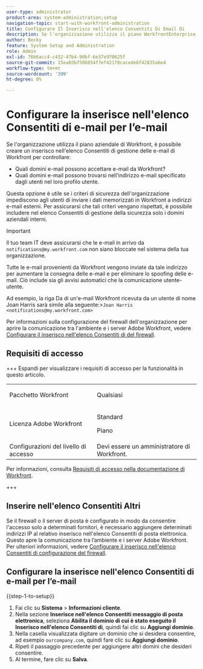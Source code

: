 ```yaml
---
user-type: administrator
product-area: system-administration;setup
navigation-topic: start-with-workfront-administration
title: Configurare Il Inserisco nell'elenco Consentiti Di Email Di
description: Se l'organizzazione utilizza il piano WorkfrontEnterprise, è possibile creare un Workfront di gestione delle e-mail di inserire nell'elenco Consentiti per controllare quali domini e-mail sono autorizzati ad accettare e-mail da Workfront e quali domini e-mail possono trovarsi nell'indirizzo e-mail specificato dagli utenti nel loro profilo utente. Questa opzione è utile se i criteri di sicurezza dell'organizzazione impediscono agli utenti di inviare i dati memorizzati in Workfront a indirizzi e-mail esterni. Per assicurarsi che tali criteri vengano rispettati, è possibile includere nel elenco Consentiti di gestione della sicurezza solo i domini aziendali interni.
author: Becky
feature: System Setup and Administration
role: Admin
exl-id: 76b6acc4-c432-47b4-90bf-6e37e970625f
source-git-commit: 15ea03bf586054f7ef421f8cacede6f42835a6e4
workflow-type: tm+mt
source-wordcount: '399'
ht-degree: 0%

---
```


# Configurare la inserisce nell&#39;elenco Consentiti di e-mail per l’e-mail

Se l&#39;organizzazione utilizza il piano aziendale di Workfront, è possibile creare un inserisco nell&#39;elenco Consentiti di gestione delle e-mail di Workfront per controllare:

* Quali domini e-mail possono accettare e-mail da Workfront?
* Quali domini e-mail possono trovarsi nell’indirizzo e-mail specificato dagli utenti nel loro profilo utente.

Questa opzione è utile se i criteri di sicurezza dell&#39;organizzazione impediscono agli utenti di inviare i dati memorizzati in Workfront a indirizzi e-mail esterni. Per assicurarsi che tali criteri vengano rispettati, è possibile includere nel elenco Consentiti di gestione della sicurezza solo i domini aziendali interni.

>[!IMPORTANT]
>
>Il tuo team IT deve assicurarsi che le e-mail in arrivo da `notifications@my.workfront.com` non siano bloccate nel sistema della tua organizzazione.
>
>Tutte le e-mail provenienti da Workfront vengono inviate da tale indirizzo per aumentare la consegna delle e-mail e per eliminare lo spoofing delle e-mail. Ciò include sia gli avvisi automatici che la comunicazione utente-utente.
>
>Ad esempio, la riga Da di un&#39;e-mail Workfront ricevuta da un utente di nome Joan Harris sarà simile alla seguente:
>&#x200B;>`Joan Harris <notifications@my.workfront.com>`

Per informazioni sulla configurazione del firewall dell&#39;organizzazione per aprire la comunicazione tra l&#39;ambiente e i server Adobe Workfront, vedere [Configurare il inserisco nell&#39;elenco Consentiti di del firewall](../../administration-and-setup/get-started-wf-administration/configure-your-firewall.md).

## Requisiti di accesso

+++ Espandi per visualizzare i requisiti di accesso per la funzionalità in questo articolo.

<table style="table-layout:auto"> 
 <col> 
 <col> 
 <tbody> 
  <tr> 
   <td role="rowheader">Pacchetto Workfront</td> 
   <td><p>Qualsiasi</p></td> 
  </tr> 
  <tr> 
   <td role="rowheader">Licenza Adobe Workfront</td> 
   <td><p>Standard</p> <p>Piano</p></td> 
  </tr> 
  <tr> 
   <td role="rowheader">Configurazioni del livello di accesso</td> 
   <td>Devi essere un amministratore di Workfront. </td> 
  </tr> 
 </tbody> 
</table>

Per informazioni, consulta [Requisiti di accesso nella documentazione di Workfront](/help/quicksilver/administration-and-setup/add-users/access-levels-and-object-permissions/access-level-requirements-in-documentation.md).

+++

## Inserire nell&#39;elenco Consentiti Altri

Se il firewall o il server di posta è configurato in modo da consentire l&#39;accesso solo a determinati fornitori, è necessario aggiungere determinati indirizzi IP al relativo inserisco nell&#39;elenco Consentiti di posta elettronica. Questo apre la comunicazione tra l’ambiente e i server Adobe Workfront. Per ulteriori informazioni, vedere [Configurare il inserisco nell&#39;elenco Consentiti di configurazione del firewall](../../administration-and-setup/get-started-wf-administration/configure-your-firewall.md).

## Configurare la inserisce nell&#39;elenco Consentiti di e-mail per l’e-mail

{{step-1-to-setup}}

1. Fai clic su **Sistema** > **Informazioni cliente**.
1. Nella sezione **Inserisce nell&#39;elenco Consentiti messaggio di posta elettronica**, seleziona **Abilita il dominio di cui è stato eseguito il Inserisco nell&#39;elenco Consentiti di**, quindi fai clic su **Aggiungi dominio**.
1. Nella casella visualizzata digitare un dominio che si desidera consentire, ad esempio `ourcompany.com`, quindi fare clic su **Aggiungi dominio**.
1. Ripeti il passaggio precedente per aggiungere altri domini che desideri consentire.
1. Al termine, fare clic su **Salva**.
